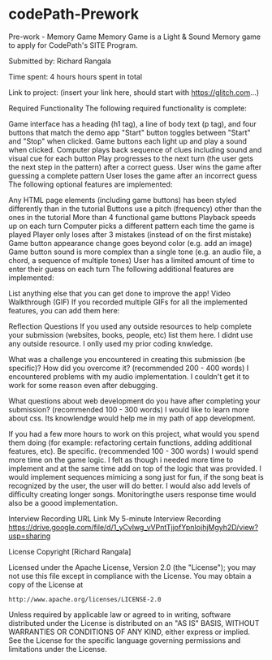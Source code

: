 # codePath-Prework
Pre-work - Memory Game
Memory Game is a Light & Sound Memory game to apply for CodePath's SITE Program.

Submitted by: Richard Rangala

Time spent: 4 hours hours spent in total

Link to project: (insert your link here, should start with https://glitch.com...)

Required Functionality
The following required functionality is complete:

 Game interface has a heading (h1 tag), a line of body text (p tag), and four buttons that match the demo app
 "Start" button toggles between "Start" and "Stop" when clicked.
 Game buttons each light up and play a sound when clicked.
 Computer plays back sequence of clues including sound and visual cue for each button
 Play progresses to the next turn (the user gets the next step in the pattern) after a correct guess.
 User wins the game after guessing a complete pattern
 User loses the game after an incorrect guess
The following optional features are implemented:

 Any HTML page elements (including game buttons) has been styled differently than in the tutorial
 Buttons use a pitch (frequency) other than the ones in the tutorial
 More than 4 functional game buttons
 Playback speeds up on each turn
 Computer picks a different pattern each time the game is played
 Player only loses after 3 mistakes (instead of on the first mistake)
 Game button appearance change goes beyond color (e.g. add an image)
 Game button sound is more complex than a single tone (e.g. an audio file, a chord, a sequence of multiple tones)
 User has a limited amount of time to enter their guess on each turn
The following additional features are implemented:

 List anything else that you can get done to improve the app!
Video Walkthrough (GIF)
If you recorded multiple GIFs for all the implemented features, you can add them here:    

Reflection Questions
If you used any outside resources to help complete your submission (websites, books, people, etc) list them here. I didnt use any outside resource. I onlly used my prior coding knwledge.

What was a challenge you encountered in creating this submission (be specific)? How did you overcome it? (recommended 200 - 400 words) I encountered problems with my audio implementation. I couldn't get it to work for some reason even after debugging.

What questions about web development do you have after completing your submission? (recommended 100 - 300 words) I would like to learn more about css. Its knowlendge would help me in my path of app development.

If you had a few more hours to work on this project, what would you spend them doing (for example: refactoring certain functions, adding additional features, etc). Be specific. (recommended 100 - 300 words) I would spend more time on the game logic. I felt as though i needed more time to implement and at the same time add on top of the logic that was provided. I would implement sequences mimicing a song just for fun, if the song beat is recognized by the user, the user will do better. I would also add levels of difficulty creating longer songs. Monitoringthe users response time would also be a goood implementation.

Interview Recording URL Link
My 5-minute Interview Recording https://drive.google.com/file/d/1_yCvlwg_vVPntTjjofYpnIojhjMgyh2D/view?usp=sharing

License
Copyright [Richard Rangala]

Licensed under the Apache License, Version 2.0 (the "License");
you may not use this file except in compliance with the License.
You may obtain a copy of the License at

    http://www.apache.org/licenses/LICENSE-2.0

Unless required by applicable law or agreed to in writing, software
distributed under the License is distributed on an "AS IS" BASIS,
WITHOUT WARRANTIES OR CONDITIONS OF ANY KIND, either express or implied.
See the License for the specific language governing permissions and
limitations under the License.
